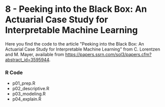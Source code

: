 # 8 - Peeking into the Black Box: An Actuarial Case Study for Interpretable Machine Learning

Here you find the code to the article "Peeking into the Black Box: An Actuarial Case Study for Interpretable Machine Learning" from C. Lorentzen and M. Mayer, available from https://papers.ssrn.com/sol3/papers.cfm?abstract_id=3595944.


### R Code
- p01_prep.R
- p02_descriptive.R
- p03_modeling.R
- p04_explain.R
